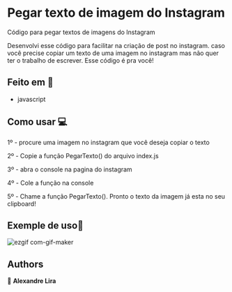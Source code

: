 # Pegar texto de imagem do Instagram


Código para pegar textos de imagens do Instagram

Desenvolvi esse código para facilitar na criação de post no instagram.
caso você precise copiar um texto de uma imagem no instagram mas não quer ter o trabalho de escrever. Esse código é pra você!

## Feito em 🔨
 - javascript

## Como usar 💻
   1º - procure uma imagem no instagram que você deseja copiar o texto
  
   2º - Copie a função PegarTexto() do arquivo index.js
  
   3º - abra o console na pagina do instagram
 
   4º - Cole a função na console
 
   5º - Chame a função PegarTexto(). Pronto o texto da imagem já esta no seu clipboard!
## Exemple de uso🚀
![ezgif com-gif-maker](https://user-images.githubusercontent.com/58709086/133695210-f321f495-73f2-4a34-ac92-cca898836ffc.gif)

## Authors
👤 **Alexandre Lira**
